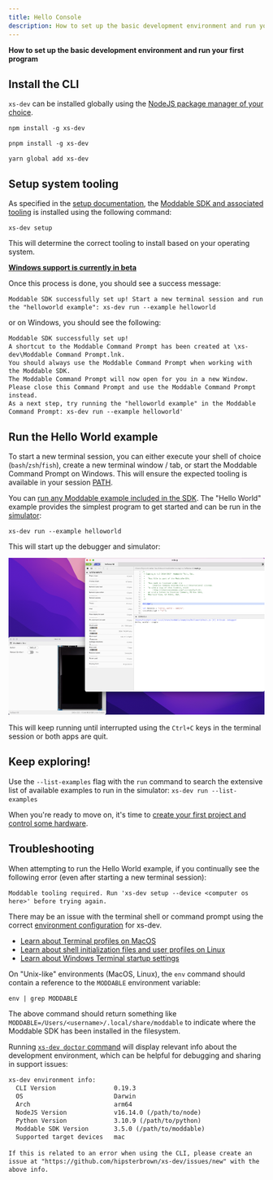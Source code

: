 ```yaml
---
title: Hello Console
description: How to set up the basic development environment and run your first program
---
```


**How to set up the basic development environment and run your first program**

## Install the CLI

`xs-dev` can be installed globally using the [NodeJS package manager of your choice](./00-prepare#nodejs-package-manager-optional).

```
npm install -g xs-dev
```

```
pnpm install -g xs-dev
```

```
yarn global add xs-dev
```

## Setup system tooling

As specified in the [setup documentation](../features/setup), the [Moddable SDK and associated tooling](https://github.com/Moddable-OpenSource/moddable/blob/public/documentation/tools/tools.md) is installed using the following command:

```
xs-dev setup
```

This will determine the correct tooling to install based on your operating system.

**[Windows support is currently in beta](https://github.com/HipsterBrown/xs-dev/pull/63)**

Once this process is done, you should see a success message:

```
Moddable SDK successfully set up! Start a new terminal session and run the "helloworld example": xs-dev run --example helloworld
```

or on Windows, you should see the following:

```
Moddable SDK successfully set up!
A shortcut to the Moddable Command Prompt has been created at \xs-dev\Moddable Command Prompt.lnk.
You should always use the Moddable Command Prompt when working with the Moddable SDK.
The Moddable Command Prompt will now open for you in a new Window. Please close this Command Prompt and use the Moddable Command Prompt instead.
As a next step, try running the "helloworld example" in the Moddable Command Prompt: xs-dev run --example helloworld'
```

## Run the Hello World example

To start a new terminal session, you can either execute your shell of choice (`bash`/`zsh`/`fish`), create a new terminal window / tab, or start the Moddable Command Prompt on Windows. This will ensure the expected tooling is available in your session [PATH](https://en.wikipedia.org/wiki/PATH_(variable)).

You can [run any Moddable example included in the SDK](../features/run#moddable-examples). The "Hello World" example provides the simplest program to get started and can be run in the [simulator](https://github.com/Moddable-OpenSource/moddable/blob/public/documentation/tools/tools.md#simulator):

```
xs-dev run --example helloworld
```

This will start up the debugger and simulator:

![Moddable simulator app and debugger app running on MacOS](/run-hello-world.png)

This will keep running until interrupted using the `Ctrl+C` keys in the terminal session or both apps are quit.

## Keep exploring!

Use the `--list-examples` flag with the `run` command to search the extensive list of available examples to run in the simulator: `xs-dev run --list-examples`

When you're ready to move on, it's time to [create your first project and control some hardware](/en/guide/02-blinky).

## Troubleshooting

When attempting to run the Hello World example, if you continually see the following error (even after starting a new terminal session):

```
Moddable tooling required. Run 'xs-dev setup --device <computer os here>' before trying again.
```

There may be an issue with the terminal shell or command prompt using the correct [environment configuration](/xs-dev/en/features/setup#overview) for xs-dev.

- [Learn about Terminal profiles on MacOS](https://support.apple.com/guide/terminal/default-startup-terminal-window-profiles-trml5856b1f2/mac)
- [Learn about shell initialization files and user profiles on Linux](https://www.tecmint.com/understanding-shell-initialization-files-and-user-profiles-linux/)
- [Learn about Windows Terminal startup settings](https://learn.microsoft.com/en-us/windows/terminal/customize-settings/startup)

On "Unix-like" environments (MacOS, Linux), the `env` command should contain a reference to the `MODDABLE` environment variable:

```
env | grep MODDABLE
```
The above command should return something like `MODDABLE=/Users/<username>/.local/share/moddable` to indicate where the Moddable SDK has been installed in the filesystem.

Running [`xs-dev doctor` command](/en/features/doctor) will display relevant info about the development environment, which can be helpful for debugging and sharing in support issues:

```
xs-dev environment info:
  CLI Version                0.19.3
  OS                         Darwin
  Arch                       arm64
  NodeJS Version             v16.14.0 (/path/to/node)
  Python Version             3.10.9 (/path/to/python)
  Moddable SDK Version       3.5.0 (/path/to/moddable)
  Supported target devices   mac

If this is related to an error when using the CLI, please create an issue at "https://github.com/hipsterbrown/xs-dev/issues/new" with the above info.
```
